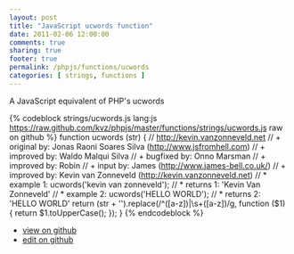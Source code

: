 ```yaml
---
layout: post
title: "JavaScript ucwords function"
date: 2011-02-06 12:00:00
comments: true
sharing: true
footer: true
permalink: /phpjs/functions/ucwords
categories: [ strings, functions ]
---
```

A JavaScript equivalent of PHP's ucwords
<!-- more -->
{% codeblock strings/ucwords.js lang:js https://raw.github.com/kvz/phpjs/master/functions/strings/ucwords.js raw on github %}
function ucwords (str) {
    // http://kevin.vanzonneveld.net
    // +   original by: Jonas Raoni Soares Silva (http://www.jsfromhell.com)
    // +   improved by: Waldo Malqui Silva
    // +   bugfixed by: Onno Marsman
    // +   improved by: Robin
    // +      input by: James (http://www.james-bell.co.uk/)
    // +   improved by: Kevin van Zonneveld (http://kevin.vanzonneveld.net)
    // *     example 1: ucwords('kevin van  zonneveld');
    // *     returns 1: 'Kevin Van  Zonneveld'
    // *     example 2: ucwords('HELLO WORLD');
    // *     returns 2: 'HELLO WORLD'
    return (str + '').replace(/^([a-z])|\s+([a-z])/g, function ($1) {
        return $1.toUpperCase();
    });
}
{% endcodeblock %}
<ul>
 <li><a href="https://github.com/kvz/phpjs/blob/master/functions/strings/ucwords.js">view on github</a></li>
 <li><a href="https://github.com/kvz/phpjs/edit/master/functions/strings/ucwords.js">edit on github</a></li>
</ul>
